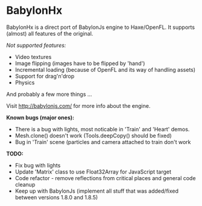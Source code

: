 BabylonHx
=========

BabylonHx is a direct port of BabylonJs engine to Haxe/OpenFL. 
It supports (almost) all features of the original.

<i>Not supported features:</i>

<ul>
  <li>Video textures</li>
  <li>Image flipping (images have to be flipped by 'hand')</li>
  <li>Incremental loading (because of OpenFL and its way of handling assets)</li>
  <li>Support for drag'n'drop</li>
  <li>Physics</li>
</ul>

And probably a few more things ...

Visit http://babylonjs.com/ for more info about the engine.

<b>Known bugs (major ones):</b>
<ul>
  <li>There is a bug with lights, most noticable in 'Train' and 'Heart' demos.</li>
  <li>Mesh.clone() doesn't work (Tools.deepCopy() should be fixed)</li>
  <li>Bug in 'Train' scene (particles and camera attached to train don't work</li>
</ul>

<b>TODO:</b>
<ul>
  <li>Fix bug with lights</li>
  <li>Update 'Matrix' class to use Float32Array for JavaScript target</li>
  <li>Code refactor - remove reflections from critical places and general code cleanup</li>
  <li>Keep up with BabylonJs (implement all stuff that was added/fixed between versions 1.8.0 and 1.8.5)</li>
</ul>

